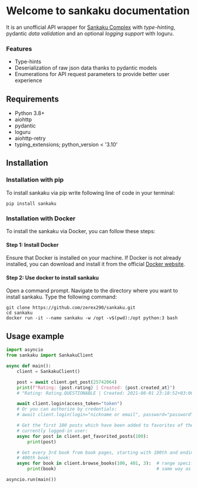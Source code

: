# Welcome to sankaku documentation

It is an unofficial API wrapper for [Sankaku Complex](https://beta.sankakucomplex.com)
with *type-hinting*, pydantic *data validation* and an optional *logging support*
with loguru.

<!-- markdownlint-disable-next-line -->
### Features

- Type-hints
- Deserialization of raw json data thanks to pydantic models
- Enumerations for API request parameters to provide better user experience

## Requirements

- Python 3.8+
- aiohttp
- pydantic
- loguru
- aiohttp-retry
- typing_extensions; python_version < '3.10'

## Installation

### Installation with pip

To install sankaku via pip write following line of code in your terminal:

```commandline
pip install sankaku
```

### Installation with Docker

To install the sankaku via Docker, you can follow these steps:

#### Step 1: Install Docker

Ensure that Docker is installed on your machine. If Docker is not already
installed, you can download and install it from the official
[Docker website](https://www.docker.com/get-started).

#### Step 2: Use docker to install sankaku

Open a command prompt. Navigate to the directory where you want
to install sankaku. Type the following command:

```commandline
git clone https://github.com/zerex290/sankaku.git
cd sankaku
docker run -it --name sankaku -w /opt -v$(pwd):/opt python:3 bash
```

## Usage example

```py linenums="1"
import asyncio
from sankaku import SankakuClient

async def main():
    client = SankakuClient()

    post = await client.get_post(25742064)
    print(f"Rating: {post.rating} | Created: {post.created_at}")
    # "Rating: Rating.QUESTIONABLE | Created: 2021-08-01 23:18:52+03:00"

    await client.login(access_token="token")
    # Or you can authorize by credentials:
    # await client.login(login="nickname or email", password="password")

    # Get the first 100 posts which have been added to favorites of the
    # currently logged-in user:
    async for post in client.get_favorited_posts(100):
        print(post)

    # Get every 3rd book from book pages, starting with 100th and ending with
    # 400th book:
    async for book in client.browse_books(100, 401, 3):  # range specified in
        print(book)                                      # same way as with 'range()'

asyncio.run(main())
```
